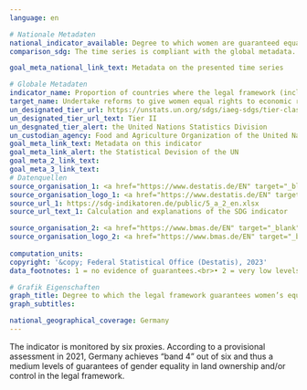 ```yaml
---
language: en    

# Nationale Metadaten    
national_indicator_available: Degree to which women are guaranteed equal rights to land ownership and/or control    
comparison_sdg: The time series is compliant with the global metadata.    

goal_meta_national_link_text: Metadata on the presented time series    

# Globale Metadaten    
indicator_name: Proportion of countries where the legal framework (including customary law) guarantees women’s equal rights to land ownership and/ or control    
target_name: Undertake reforms to give women equal rights to economic resources, as well as access to ownership and control over land and other forms of property, financial services, inheritance and natural resources, in accordance with national laws    
un_designated_tier_url: https://unstats.un.org/sdgs/iaeg-sdgs/tier-classification/    
un_designated_tier_url_text: Tier II    
un_desgnated_tier_alert: the United Nations Statistics Division    
un_custodian_agency: Food and Agriculture Organization of the United Nations (FAO)    
goal_meta_link_text: Metadata on this indicator    
goal_meta_link_alert: the Statistical Devision of the UN    
goal_meta_2_link_text:     
goal_meta_3_link_text:         
# Datenquellen
source_organisation_1: <a href="https://www.destatis.de/EN" target="_blank"> Federal Statistical Office (Destatis) </a>
source_organisation_logo_1: <a href="https://www.destatis.de/EN" target="_blank"><img src="https://g205sdgs.github.io/sdg-indicators/public/OrgImgEn/destatis.png" alt="Logo destatis" style="height:60px; width:148px"/></a>
source_url_1: https://sdg-indikatoren.de/public/5_a_2_en.xlsx
source_url_text_1: Calculation and explanations of the SDG indicator

source_organisation_2: <a href="https://www.bmas.de/EN" target="_blank"> Federal Ministry of Labour and Social Affairs </a>
source_organisation_logo_2: <a href="https://www.bmas.de/EN" target="_blank"><img src="https://g205sdgs.github.io/sdg-indicators/public/OrgImgEn/bmas.png" alt="Logo bmas" style="height:60px; width:148px"/></a>
    
computation_units:     
copyright: '&copy; Federal Statistical Office (Destatis), 2023'    
data_footnotes: 1 = no evidence of guarantees.<br>• 2 = very low levels of guarantees.<br>• 3 = low levels of guarantees.<br>• 4 = medium levels of guarantees.<br>• 5 = high levels of guarantees.<br>• 6 = very high levels of guarantees.<br>• Data is only available from 2021.    

# Grafik Eigenschaften    
graph_title: Degree to which the legal framework guarantees women’s equal rights to land ownership and/or control
graph_subtitles:    

national_geographical_coverage: Germany    
---
```



The indicator is monitored by six proxies. According to a provisional assessment in 2021, Germany achieves “band 4” out of six and thus a medium levels of guarantees of gender equality in land ownership and/or control in the legal framework.